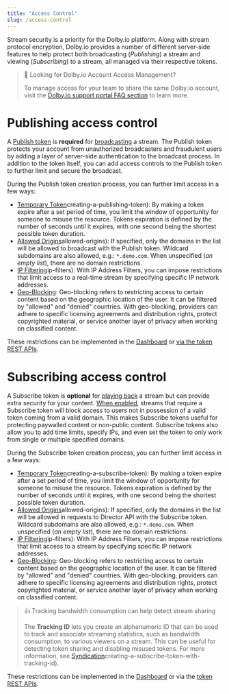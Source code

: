 ```yaml
---
title: "Access Control"
slug: /access-control
---
```

Stream security is a priority for the Dolby.io platform. Along with stream protocol encryption, Dolby.io provides a number of different server-side features to help protect both broadcasting (_Publishing_) a stream and viewing (_Subscribing_) to a stream, all managed via their respective tokens.

> 👀 Looking for Dolby.io Account Access Management?
> 
> To manage access for your team to share the same Dolby.io account, visit the [Dolby.io support portal FAQ section](https://support.dolby.io/hc/en-au/articles/4411755046159-FAQs-Account-Management) to learn more.

# Publishing access control

A [Publish token](/millicast/streaming-dashboard/managing-your-tokens.md) is **required** for [broadcasting](/millicast/broadcast/index.mdx) a stream. The Publish token protects your account from unauthorized broadcasters and fraudulent users by adding a layer of server-side authentication to the broadcast process. In addition to the token itself, you can add access controls to the Publish token to further limit and secure the broadcast. 

During the Publish token creation process, you can further limit access in a few ways:

- [Temporary Token](/millicast/streaming-dashboard/managing-your-tokens.md)creating-a-publishing-token): By making a token expire after a set period of time, you limit the window of opportunity for someone to misuse the resource. Tokens expiration is defined by the number of seconds until it expires, with one second being the shortest possible token duration.
- [Allowed Origins](/millicast/distribution/access-control/token-security.md)allowed-origins): If specified, only the domains in the list will be allowed to broadcast with the Publish token. Wildcard subdomains are also allowed, e.g.: `*.demo.com`. When unspecified (_an empty list_), there are no domain restrictions.
- [IP Filtering](/millicast/distribution/access-control/token-security.md)ip-filters): With IP Address Filters, you can impose restrictions that limit access to a real-time stream by specifying specific IP network addresses. 
- [Geo-Blocking](/millicast/distribution/access-control/geo-blocking.md): Geo-blocking refers to restricting access to certain content based on the geographic location of the user. It can be filtered by "allowed" and "denied" countries. With geo-blocking, providers can adhere to specific licensing agreements and distribution rights, protect copyrighted material, or service another layer of privacy when working on classified content.

These restrictions can be implemented in the [Dashboard](/millicast/https://dashboard.dolby.io/signin) or [via the token REST APIs](/millicast/streaming-dashboard/token-api.md).

# Subscribing access control

A Subscribe token is **optional** for [playing back](/millicast/playback/index.md) a stream but can provide extra security for your content. [When enabled](/millicast/streaming-dashboard/subscribe-tokens.md), streams that require a Subscribe token will block access to users not in possession of a valid token coming from a valid domain. This makes Subscribe tokens useful for protecting paywalled content or non-public content. Subscribe tokens also allow you to add time limits, specify IPs, and even set the token to only work from single or multiple specified domains.

During the Subscribe token creation process, you can further limit access in a few ways:

- [Temporary Token](/millicast/streaming-dashboard/subscribe-tokens.md)creating-a-subscribe-token): By making a token expire after a set period of time, you limit the window of opportunity for someone to misuse the resource. Tokens expiration is defined by the number of seconds until it expires, with one second being the shortest possible token duration.
- [Allowed Origins](/millicast/distribution/access-control/token-security.md)allowed-origins): If specified, only the domains in the list will be allowed in requests to Director API with the Subscribe token. Wildcard subdomains are also allowed, e.g.: `*.demo.com`. When unspecified (_an empty list_), there are no domain restrictions.
- [IP Filtering](/millicast/distribution/access-control/token-security.md)ip-filters): With IP Address Filters, you can impose restrictions that limit access to a stream by specifying specific IP network addresses.
- [Geo-Blocking](/millicast/distribution/access-control/geo-blocking.md): Geo-blocking refers to restricting access to certain content based on the geographic location of the user. It can be filtered by "allowed" and "denied" countries. With geo-blocking, providers can adhere to specific licensing agreements and distribution rights, protect copyrighted material, or service another layer of privacy when working on classified content.

> 👍 Tracking bandwidth consumption can help detect stream sharing
> 
> The **Tracking ID** lets you create an alphanumeric ID that can be used to track and associate streaming statistics, such as bandwidth consumption, to various viewers on a stream. This can be useful for detecting token sharing and disabling misused tokens. For more information, see [Syndication](/millicast/distribution/syndication.md)creating-a-subscribe-token-with-tracking-id).

These restrictions can be implemented in the [Dashboard](/millicast/https://dashboard.dolby.io/signin) or via the [token REST APIs](/millicast/streaming-dashboard/token-api.md).
